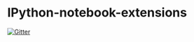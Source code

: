 # IPython-notebook-extensions

[![Gitter](https://badges.gitter.im/jcb91/IPython-notebook-extensions.svg)](https://gitter.im/jcb91/IPython-notebook-extensions?utm_source=badge&utm_medium=badge&utm_campaign=pr-badge&utm_content=badge)